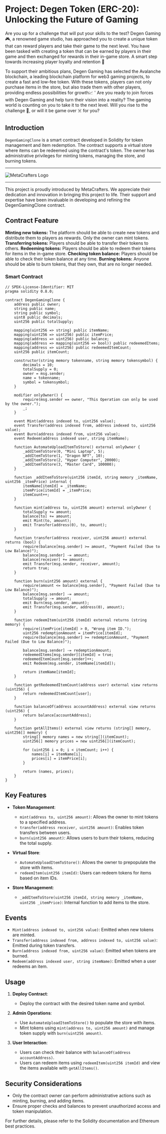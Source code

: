 # Project: Degen Token (ERC-20): Unlocking the Future of Gaming

Are you up for a challenge that will put your skills to the test? Degen Gaming 🎮, a renowned game studio, has approached you to create a unique token that can reward players and take their game to the next level. You have been tasked with creating a token that can be earned by players in their game and then exchanged for rewards in their in-game store. A smart step towards increasing player loyalty and retention 🧠

To support their ambitious plans, Degen Gaming has selected the Avalanche blockchain, a leading blockchain platform for web3 gaming projects, to create a fast and low-fee token. With these tokens, players can not only purchase items in the store, but also trade them with other players, providing endless possibilities for growth📈
'
Are you ready to join forces with Degen Gaming and help turn their vision into a reality? The gaming world is counting on you to take it to the next level. Will you rise to the challenge 💪, or will it be game over ☠️ for you?

## Introduction 

`DegenGamingClone` is a smart contract developed in Solidity for token management and item redemption. The contract supports a virtual store where items can be redeemed using the contract's token. The owner has administrative privileges for minting tokens, managing the store, and burning tokens.

---
![MetaCrafters Logo](https://assets-global.website-files.com/62418210ede7e7f14869de35/6245c9b2c388101db3d950f5_metacrafterslogo-gold.webp)

---


This project is proudly introduced by MetaCrafters. We appreciate their dedication and innovation in bringing this project to life. Their support and expertise have been invaluable in developing and refining the DegenGamingClone contract.

## Contract Feature 

**Minting new tokens:** The platform should be able to create new tokens and distribute them to players as rewards. Only the owner can mint tokens.
**Transferring tokens:** Players should be able to transfer their tokens to others.
**Redeeming tokens:** Players should be able to redeem their tokens for items in the in-game store.
**Checking token balance:** Players should be able to check their token balance at any time.
**Burning tokens:** Anyone should be able to burn tokens, that they own, that are no longer needed.

### Smart Contract

```solidity
// SPDX-License-Identifier: MIT
pragma solidity 0.8.0;

contract DegenGamingClone {
    address public owner;
    string public name;
    string public symbol;
    uint8 public decimals;
    uint256 public totalSupply;

    mapping(uint256 => string) public itemName;
    mapping(uint256 => uint256) public itemPrice;
    mapping(address => uint256) public balance;
    mapping(address => mapping(uint256 => bool)) public redeemedItems;
    mapping(address => uint256) public redeemedItemCount;
    uint256 public itemCount;

    constructor(string memory tokenname, string memory tokensymbol) {
        decimals = 10;
        totalSupply = 0;
        owner = msg.sender;
        name = tokenname;
        symbol = tokensymbol;
    }

    modifier onlyOwner() {
        require(msg.sender == owner, "This Operation can only be used by the owner.");
        _;
    }

    event Mint(address indexed to, uint256 value);
    event Transfer(address indexed from, address indexed to, uint256 value);
    event Burn(address indexed from, uint256 value);
    event Redeem(address indexed user, string itemName);

    function AutomateUploadItemToStore() external onlyOwner {
        _addItemToStore(0, "Mini Laptop", 5);
        _addItemToStore(1, "Dragon NFT", 10);
        _addItemToStore(2, "Hyper Computer", 20000);
        _addItemToStore(3, "Master Card", 100000);
    }

    function _addItemToStore(uint256 itemId, string memory _itemName, uint256 _itemPrice) internal {
        itemName[itemId] = _itemName;
        itemPrice[itemId] = _itemPrice;
        itemCount++;
    }

    function mint(address to, uint256 amount) external onlyOwner {
        totalSupply += amount;
        balance[to] += amount;
        emit Mint(to, amount);
        emit Transfer(address(0), to, amount);
    }

    function transfer(address receiver, uint256 amount) external returns (bool) {
        require(balance[msg.sender] >= amount, "Payment Failed (Due to Low Balance)");
        balance[msg.sender] -= amount;
        balance[receiver] += amount;
        emit Transfer(msg.sender, receiver, amount);
        return true;
    }

    function burn(uint256 amount) external {
        require(amount <= balance[msg.sender], "Payment Failed (Due to Low Balance)");
        balance[msg.sender] -= amount;
        totalSupply -= amount;
        emit Burn(msg.sender, amount);
        emit Transfer(msg.sender, address(0), amount);
    }

    function redeemItem(uint256 itemId) external returns (string memory) {
        require(itemPrice[itemId] > 0, "Wrong item ID.");
        uint256 redemptionAmount = itemPrice[itemId];
        require(balance[msg.sender] >= redemptionAmount, "Payment Failed (Due to Low Balance)");

        balance[msg.sender] -= redemptionAmount;
        redeemedItems[msg.sender][itemId] = true;
        redeemedItemCount[msg.sender]++;
        emit Redeem(msg.sender, itemName[itemId]);

        return itemName[itemId];
    }

    function getRedeemedItemCount(address user) external view returns (uint256) {
        return redeemedItemCount[user];
    }

    function balanceOf(address accountAddress) external view returns (uint256) {
        return balance[accountAddress];
    }

    function getAllItems() external view returns (string[] memory, uint256[] memory) {
        string[] memory names = new string[](itemCount);
        uint256[] memory prices = new uint256[](itemCount);
        
        for (uint256 i = 0; i < itemCount; i++) {
            names[i] = itemName[i];
            prices[i] = itemPrice[i];
        }
        
        return (names, prices);
    }
}
```

## Key Features

- **Token Management**:
  - `mint(address to, uint256 amount)`: Allows the owner to mint tokens to a specified address.
  - `transfer(address receiver, uint256 amount)`: Enables token transfers between users.
  - `burn(uint256 amount)`: Allows users to burn their tokens, reducing the total supply.

- **Virtual Store**:
  - `AutomateUploadItemToStore()`: Allows the owner to prepopulate the store with items.
  - `redeemItem(uint256 itemId)`: Users can redeem tokens for items based on item IDs.

- **Store Management**:
  - `_addItemToStore(uint256 itemId, string memory _itemName, uint256 _itemPrice)`: Internal function to add items to the store.

## Events

- `Mint(address indexed to, uint256 value)`: Emitted when new tokens are minted.
- `Transfer(address indexed from, address indexed to, uint256 value)`: Emitted during token transfers.
- `Burn(address indexed from, uint256 value)`: Emitted when tokens are burned.
- `Redeem(address indexed user, string itemName)`: Emitted when a user redeems an item.

## Usage

1. **Deploy Contract**:
   - Deploy the contract with the desired token name and symbol.

2. **Admin Operations**:
   - Use `AutomateUploadItemToStore()` to populate the store with items.
   - Mint tokens using `mint(address to, uint256 amount)` and manage token supply with `burn(uint256 amount)`.

3. **User Interaction**:
   - Users can check their balance with `balanceOf(address accountAddress)`.
   - Users can redeem items using `redeemItem(uint256 itemId)` and view the items available with `getAllItems()`.

## Security Considerations

- Only the contract owner can perform administrative actions such as minting, burning, and adding items.
- Ensure proper checks and balances to prevent unauthorized access and token manipulation.

For further details, please refer to the Solidity documentation and Ethereum best practices.

